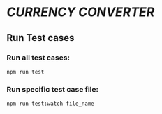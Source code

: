 # *CURRENCY CONVERTER*

## Run Test cases
### Run all test cases:

```
npm run test
```

### Run specific test case file:

```
npm run test:watch file_name
```